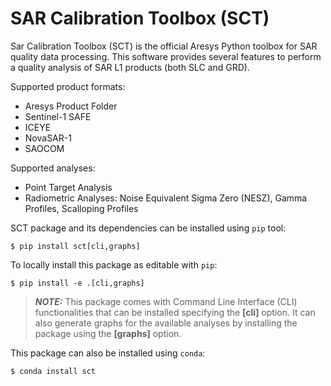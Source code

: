 # SAR Calibration Toolbox (SCT)

Sar Calibration Toolbox (SCT) is the official Aresys Python toolbox for SAR quality data processing.
This software provides several features to perform a quality analysis of SAR L1 products (both SLC and GRD).

Supported product formats:

- Aresys Product Folder
- Sentinel-1 SAFE
- ICEYE
- NovaSAR-1
- SAOCOM

Supported analyses:

- Point Target Analysis
- Radiometric Analyses: Noise Equivalent Sigma Zero (NESZ), Gamma Profiles, Scalloping Profiles

SCT package and its dependencies can be installed using ``pip`` tool:

    $ pip install sct[cli,graphs]

To locally install this package as editable with ``pip``:

    $ pip install -e .[cli,graphs]

> **_NOTE:_**  This package comes with Command Line Interface (CLI) functionalities that can be installed specifying the **[cli]** option. It can also generate graphs for the available analyses by installing the package using the **[graphs]** option.

This package can also be installed using ``conda``:

    $ conda install sct
